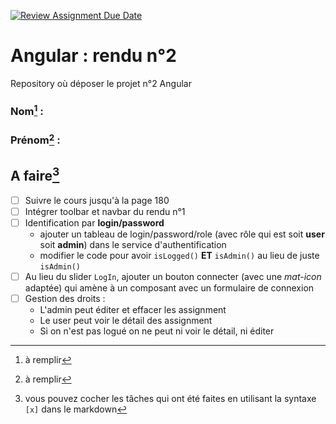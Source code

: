 [![Review Assignment Due Date](https://classroom.github.com/assets/deadline-readme-button-24ddc0f5d75046c5622901739e7c5dd533143b0c8e959d652212380cedb1ea36.svg)](https://classroom.github.com/a/6epMQcoo)
# Angular : rendu n°2
Repository où déposer le projet n°2 Angular

### Nom[^1] :

### Prénom[^2] : 

## A faire[^3]
- [ ] Suivre le cours jusqu'à la page 180
- [ ] Intégrer toolbar et navbar du rendu n°1
- [ ] Identification par **login/password**
  - ajouter un tableau de login/password/role (avec rôle qui est soit **user** soit **admin**) dans le service d'authentification
  - modifier le code pour avoir `isLogged()` **ET** `isAdmin()` au lieu de juste `isAdmin()`
- [ ] Au lieu du slider `LogIn`, ajouter un bouton connecter (avec une *mat-icon* adaptée) qui amène à un composant avec un formulaire de connexion
- [ ] Gestion des droits :
  - L'admin peut éditer et effacer les assignment
  - Le user peut voir le détail des assignment
  - Si on n'est pas logué on ne peut ni voir le détail, ni éditer


[^1]: à remplir
[^2]: à remplir
[^3]: vous pouvez cocher les tâches qui ont été faites en utilisant la syntaxe `[x]` dans le markdown
